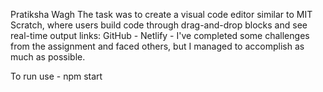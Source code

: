 Pratiksha Wagh
The task was to create a visual code editor similar to MIT Scratch, where users build code through drag-and-drop blocks and see real-time output
links:
GitHub -
Netlify -
I've completed some challenges from the assignment and faced others, but I managed to accomplish as much as possible.

To run use - npm start
